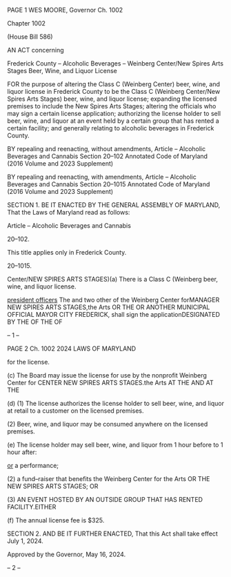 PAGE 1
WES MOORE, Governor Ch. 1002

Chapter 1002

(House Bill 586)

AN ACT concerning

Frederick County – Alcoholic Beverages – Weinberg Center/New Spires Arts
Stages Beer, Wine, and Liquor License

FOR the purpose of altering the Class C (Weinberg Center) beer, wine, and liquor license
in Frederick County to be the Class C (Weinberg Center/New Spires Arts Stages)
beer, wine, and liquor license; expanding the licensed premises to include the New
Spires Arts Stages; altering the officials who may sign a certain license application;
authorizing the license holder to sell beer, wine, and liquor at an event held by a
certain group that has rented a certain facility; and generally relating to alcoholic
beverages in Frederick County.

BY repealing and reenacting, without amendments,
Article – Alcoholic Beverages and Cannabis
Section 20–102
Annotated Code of Maryland
(2016 Volume and 2023 Supplement)

BY repealing and reenacting, with amendments,
Article – Alcoholic Beverages and Cannabis
Section 20–1015
Annotated Code of Maryland
(2016 Volume and 2023 Supplement)

SECTION 1. BE IT ENACTED BY THE GENERAL ASSEMBLY OF MARYLAND,
That the Laws of Maryland read as follows:

Article – Alcoholic Beverages and Cannabis

20–102.

This title applies only in Frederick County.

20–1015.

Center/NEW SPIRES ARTS STAGES)(a) There is a Class C (Weinberg beer,
wine, and liquor license.

[president officers](b) The and two other of the Weinberg Center forMANAGER
NEW SPIRES ARTS STAGES,the Arts OR THE OR ANOTHER MUNICIPAL OFFICIAL
MAYOR CITY FREDERICK, shall sign the applicationDESIGNATED BY THE OF THE OF

– 1 –

PAGE 2
Ch. 1002 2024 LAWS OF MARYLAND

for the license.

(c) The Board may issue the license for use by the nonprofit Weinberg Center for
CENTER NEW SPIRES ARTS STAGES.the Arts AT THE AND AT THE

(d) (1) The license authorizes the license holder to sell beer, wine, and liquor
at retail to a customer on the licensed premises.

(2) Beer, wine, and liquor may be consumed anywhere on the licensed
premises.

(e) The license holder may sell beer, wine, and liquor from 1 hour before to 1 hour
after:

[or](1) a performance;

(2) a fund–raiser that benefits the Weinberg Center for the Arts OR THE
NEW SPIRES ARTS STAGES; OR

(3) AN EVENT HOSTED BY AN OUTSIDE GROUP THAT HAS RENTED
FACILITY.EITHER

(f) The annual license fee is $325.

SECTION 2. AND BE IT FURTHER ENACTED, That this Act shall take effect July
1, 2024.

Approved by the Governor, May 16, 2024.

– 2 –
